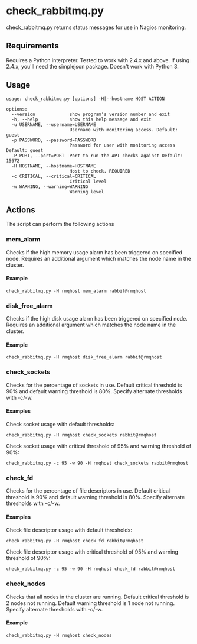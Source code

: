 # check_rabbitmq.py

check_rabbitmq.py returns status messages for use in Nagios monitoring.

## Requirements
Requires a Python interpreter. Tested to work with 2.4.x and above. If using 2.4.x, you'll need the simplejson package. Doesn't work with Python 3.

## Usage

    usage: check_rabbitmq.py [options] -H|--hostname HOST ACTION

    options:
      --version             show program's version number and exit
      -h, --help            show this help message and exit
      -u USERNAME, --username=USERNAME
                            Username with monitoring access. Default: guest
      -p PASSWORD, --password=PASSWORD
                            Password for user with monitoring access Default: guest
      -P PORT, --port=PORT  Port to run the API checks against Default: 15672
      -H HOSTNAME, --hostname=HOSTNAME
                            Host to check. REQUIRED
      -c CRITICAL, --critical=CRITICAL
                            Critical level
      -w WARNING, --warning=WARNING
                            Warning level

## Actions

The script can perform the following actions

### mem_alarm

Checks if the high memory usage alarm has been triggered on specified node. Requires an additional argument which matches the node name in the cluster.

#### Example

    check_rabbitmq.py -H rmqhost mem_alarm rabbit@rmqhost

### disk_free_alarm

Checks if the high disk usage alarm has been triggered on specified node. Requires an additional argument which matches the node name in the cluster.

#### Example

    check_rabbitmq.py -H rmqhost disk_free_alarm rabbit@rmqhost

### check_sockets

Checks for the percentage of sockets in use. Default critical threshold is 90% and default warning threshold is 80%. Specify alternate thresholds with -c/-w.

#### Examples

Check socket usage with default thresholds:

    check_rabbitmq.py -H rmqhost check_sockets rabbit@rmqhost

Check socket usage with critical threshold of 95% and warning threshold of 90%:

    check_rabbitmq.py -c 95 -w 90 -H rmqhost check_sockets rabbit@rmqhost

### check_fd

Checks for the percentage of file descriptors in use. Default critical threshold is 90% and default warning threshold is 80%. Specify alternate thresholds with -c/-w.

#### Examples

Check file descriptor usage with default thresholds:

    check_rabbitmq.py -H rmqhost check_fd rabbit@rmqhost

Check file descriptor usage with critical threshold of 95% and warning threshold of 90%:

    check_rabbitmq.py -c 95 -w 90 -H rmqhost check_fd rabbit@rmqhost

### check_nodes

Checks that all nodes in the cluster are running. Default critical threshold is 2 nodes not running. Default warning threshold is 1 node not running. Specify alternate thresholds with -c/-w.

#### Example

    check_rabbitmq.py -H rmqhost check_nodes
